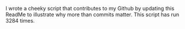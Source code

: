 I wrote a cheeky script that contributes to my Github by updating this ReadMe to illustrate why more than commits matter. This script has run 3284 times.